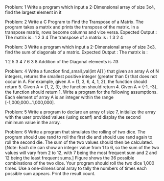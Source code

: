 Problem: 1 
Write a program which input a 2-Dimensional array of size 3x4, find the largest element in it

Problem: 2
Write a C Program to Find the Transpose of a Matrix.
The program takes a matrix and prints the transpose of the matrix. In a transpose matrix, rows
become columns and vice versa.
Expected Output :
The matrix is :
1 2
3 4
The transpose of a matrix is :
1 3
2 4

Problem: 3 
Write a program which input a 2-Dimensional array of size 3x3, find the sum of diagonals of a matrix.
Expected Output :
The matrix is :

1 2 5
3 4 7
6 3 8
Addition of the Diagonal elements is :13

Problem: 4 
Write a function find_small_val(int A[] ) that given an array A of N integers, returns the
smallest positive integer (greater than 0) that does not occur in A.
For example, given A = {1, 3, 6, 4, 1, 2}, the function should return 5.
Given A = {1, 2, 3}, the function should return 4.
Given A = {-1, -3}, the function should return 1.
Write a program for the following assumptions.
Each element of array A is an integer within the range
[-1,000,000...1,000,000].

Problem: 5
Write a program to declare an array of size 7, initialize the array with the user provided values (using
scanf) and display the second minimum value in the array.

Problem: 6
Write a program that simulates the rolling of two dice. The program should
use rand to roll the first die and should use rand again to roll the second die. The sum of the
two values should then be calculated. [Note: Each die can show an integer value from 1 to 6, so
the sum of the two values will vary from 2 to 12, with 7 being the most frequent sum and 2 and
12 being the least frequent sums.] Figure shows the 36 possible combinations of the two dice.
Your program should roll the two dice 1,000 times. Use a one-dimensional array to tally the
numbers of times each possible sum appears. Print the result count.
